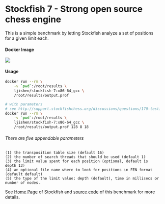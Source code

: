 # Stockfish 7 - Strong open source chess engineThis is a simple benchmark by letting Stockfish analyze a set of positions for a given limit each.#### Docker Image[![](https://images.microbadger.com/badges/image/ljishen/stockfish-7:x86-64_gcc.svg)](http://microbadger.com/images/ljishen/stockfish-7:x86-64_gcc "Get your own image badge on microbadger.com")#### Usage```bashdocker run --rm \    -v `pwd`:/root/results \    ljishen/stockfish-7:x86-64_gcc \    /root/results/output.prof# with parameters# see http://support.stockfishchess.org/discussions/questions/170-testing-stockfish-on-a-machine-with-more-than-8-coresdocker run --rm \    -v `pwd`:/root/results \    ljishen/stockfish-7:x86-64_gcc \    /root/results/output.prof 128 8 18```###### There are five appendable parameters```(1) the transposition table size (default 16)(2) the number of search threads that should be used (default 1)(3) the limit value spent for each position (optional, default is depth 13)(4) an optional file name where to look for positions in FEN format (default default)(5) the type of the limit value: depth (default), time in millisecs or number of nodes.```See [Home Page](https://stockfishchess.org/) of Stockfish and [source code](https://github.com/official-stockfish/Stockfish/blob/master/src/benchmark.cpp) of this benchmark for more details.
